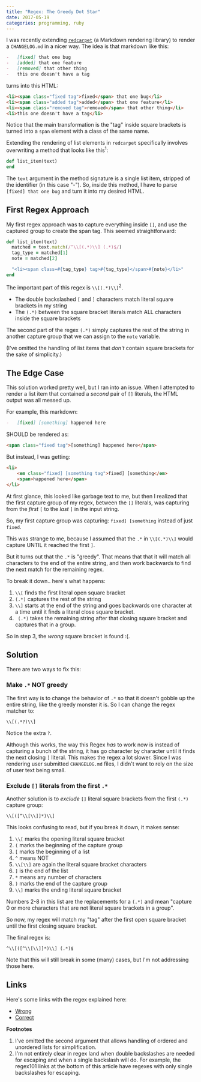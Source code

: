 ```yaml
---
title: "Regex: The Greedy Dot Star"
date: 2017-05-19
categories: programming, ruby
---
```


I was recently extending [`redcarpet`][1] (a Markdown rendering library) to
render a `CHANGELOG.md` in a nicer way. The idea is that markdown like this:

```md
-   [fixed] that one bug
-   [added] that one feature
-   [removed] that other thing
-   this one doesn't have a tag
```

turns into this HTML:

```html
<li><span class="fixed tag">fixed</span> that one bug</li>
<li><span class="added tag">added</span> that one feature</li>
<li><span class="removed tag">removed</span> that other thing</li>
<li>this one doesn't have a tag</li>
```

Notice that the main transformation is the "tag" inside square brackets
is turned into a `span` element with a class of the same name.

Extending the rendering of list elements in `redcarpet` specifically involves
overwriting a method that looks like this<sup>1</sup>:

```ruby
def list_item(text)
end
```

The `text` argument in the method signature is a single list item,
stripped of the identifier (in this case "-"). So, inside this method,
I have to parse `[fixed] that one bug` and turn it into my desired HTML.

## First Regex Approach

My first regex approach was to capture everything inside `[]`, and use the
captured group to create the span tag. This seemed straightforward:

```ruby
def list_item(text)
  matched = text.match(/^\\[(.*)\\] (.*)$/)
  tag_type = matched[1]
  note = matched[2]

  "<li><span class=#{tag_type} tag>#{tag_type}</span>#{note}</li>"
end
```

The important part of this regex is `\\[(.*)\\]`<sup>2</sup>.

-   The double backslashed `[` and `]` characters match literal square brackets
    in my string
-   The `(.*)` between the square bracket literals match ALL characters inside
    the square brackets

The second part of the regex `(.*)` simply captures the rest of the string in
another capture group that we can assign to the `note` variable.

(I've omitted the handling of list items that _don't_ contain square brackets
for the sake of simplicity.)

## The Edge Case

This solution worked pretty well, but I ran into an issue. When I attempted to
render a list item that contained a _second_ pair of `[]` literals, the HTML
output was all messed up.

For example, this markdown:

```markdown
-   [fixed] [something] happened here
```

SHOULD be rendered as:

```html
<span class="fixed tag">[something] happened here</span>
```

But instead, I was getting:

```html
<li>
    <em class="fixed] [something tag">fixed] [something</em>
    <span>happened here</span>
</li>
```

At first glance, this looked like garbage text to me, but then I realized that
the first capture group of my regex, between the `[]` literals, was capturing
from the _first_ `[` to the _last_ `]` in the input string.

So, my first capture group was capturing: `fixed] [something` instead of
just `fixed`.

This was strange to me, because I assumed that the `.*` in `\\[(.*)\\]`
would capture UNTIL it reached the first `]`.

But it turns out that the `.*` is "greedy". That means that that it will match
all characters to the end of the entire string, and then work backwards to find
the next match for the remaining regex.

To break it down.. here's what happens:

1. `\\[` finds the first literal open square bracket
1. `(.*)` captures the rest of the string
1. `\\]` starts at the end of the string and goes backwards one character at a
   time until it finds a literal close square bracket.
1. ` (.*)` takes the remaining string after that closing square bracket and
   captures that in a group.

So in step 3, the _wrong_ square bracket is found :(.

## Solution

There are two ways to fix this:

### Make `.*` NOT greedy

The first way is to change the behavior of `.*` so that it doesn't gobble up
the entire string, like the greedy monster it is. So I can change the regex
matcher to:

```
\\[(.*?)\\]
```

Notice the extra `?`.

Although this works, the way this Regex _has_ to work now is instead of capturing
a bunch of the string, it has go character by character until it finds the
next closing `]` literal. This makes the regex a lot slower. Since I was rendering
user submitted `CHANGELOG.md` files, I didn't want to rely on the size of user
text being small.

### Exclude `[]` literals from the first `.*`

Another solution is to _exclude_ `[]` literal square brackets from the first
`(.*)` capture group:

```
\\[([^\\[\\]]*)\\]
```

This looks confusing to read, but if you break it down, it makes sense:

1. `\\[` marks the opening literal square bracket
2. `(` marks the beginning of the capture group
3. `[` marks the beginning of a list
4. `^` means NOT
5. `\\[\\]` are again the literal square bracket characters
6. `]` is the end of the list
7. `*` means any number of characters
8. `)` marks the end of the capture group
9. `\\]` marks the ending literal square bracket

Numbers 2-8 in this list are the replacements for a `(.*)` and mean "capture
0 or more characters that are not literal square brackets in a group".

So now, my regex will match my "tag" after the first open square bracket until
the first closing square bracket.

The final regex is:

```
^\\[([^\\[\\]]*)\\] (.*)$
```

Note that this will still break in some (many) cases, but I'm not addressing
those here.

## Links

Here's some links with the regex explained here:

-   [Wrong](https://regex101.com/r/fPar5s/1)
-   [Correct](https://regex101.com/r/hyPOEr/2)

**Footnotes**

1. I've omitted the second argument that allows handling of ordered and unordered
   lists for simplification.
2. I'm not entirely clear in regex land when double backslashes are needed for
   escaping and when a single backslash will do. For example, the regex101 links
   at the bottom of this article have regexes with only single backslashes
   for escaping.

[1]: https://github.com/vmg/redcarpet
